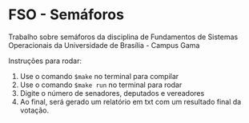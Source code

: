 # FSO - Semáforos
Trabalho sobre semáforos da disciplina de Fundamentos de Sistemas Operacionais da Universidade de Brasília - Campus Gama

Instruções para rodar:

1. Use o comando `$make` no terminal para compilar
2. Use o comando `$make run` no terminal para rodar
3. Digite o número de senadores, deputados e vereadores
4. Ao final, será gerado um relatório em txt com um resultado final da votação.
